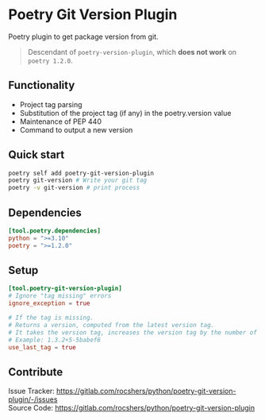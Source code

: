 # Poetry Git Version Plugin

Poetry plugin to get package version from git.

> Descendant of `poetry-version-plugin`, which **does not work** on `poetry 1.2.0`.

## Functionality

- Project tag parsing
- Substitution of the project tag (if any) in the poetry.version value
- Maintenance of PEP 440
- Command to output a new version

## Quick start

```bash
poetry self add poetry-git-version-plugin
poetry git-version # Write your git tag
poetry -v git-version # print process
```

## Dependencies

```toml
[tool.poetry.dependencies]
python = ">=3.10"
poetry = ">=1.2.0"
```

## Setup

```toml
[tool.poetry-git-version-plugin]
# Ignore "tag missing" errors
ignore_exception = true

# If the tag is missing.
# Returns a version, computed from the latest version tag.
# It takes the version tag, increases the version tag by the number of commits since, adds a local label specifying the git commit hash and the dirty status.
# Example: 1.3.2+5-5babef6
use_last_tag = true
```

## Contribute

Issue Tracker: <https://gitlab.com/rocshers/python/poetry-git-version-plugin/-/issues>  
Source Code: <https://gitlab.com/rocshers/python/poetry-git-version-plugin>
